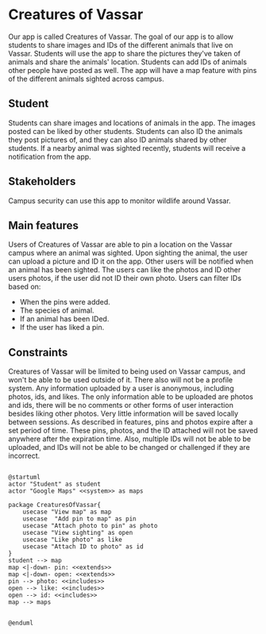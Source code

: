 # Creatures of Vassar
Our app is called Creatures of Vassar. The goal of our app is to allow students to share images 
and IDs of the different animals that live on Vassar. Students will use the app to 
share the pictures they've taken of animals and share the animals' location. Students can 
add IDs of animals other people have posted as well. The app will have a map feature with pins of the different animals 
sighted across campus. 

## Student 
Students can share images and locations of animals in the app. The images posted can be liked 
by other students. Students can also ID the animals they post pictures of, and they can also 
ID animals shared by other students. If a nearby animal was sighted recently, students 
will receive a notification from the app. 

## Stakeholders
Campus security can use this app to monitor wildlife around Vassar. 


## Main features 
Users of Creatures of Vassar are able to pin a location on the Vassar campus where an animal was sighted.
Upon sighting the animal, the user can upload a picture and ID it on the app. 
Other users will be notified when an animal
has been sighted. The users can like the photos and ID other users photos, if the user did not ID their own photo. 
Users can filter IDs based on: 
* When the pins were added. 
* The species of animal. 
* If an animal has been IDed.
* If the user has liked a pin.


## Constraints
Creatures of Vassar will be limited to being used on Vassar campus, and won't be able to be 
used outside of it. There also will not be a profile system. Any information uploaded by a user is
anonymous, including photos, ids, and likes. The only information able to be uploaded are
photos and ids, there will be no comments or other forms of user interaction besides liking other
photos. Very little information will be saved locally between sessions. As described in features, pins and photos expire after a set period of time. These
pins, photos, and the ID attached will not be saved anywhere after the expiration
time. Also, multiple IDs will not be able to be uploaded, and IDs will not be able to be changed or challenged if they are incorrect.

```plantuml

@startuml
actor "Student" as student
actor "Google Maps" <<system>> as maps

package CreaturesOfVassar{
    usecase "View map" as map
    usecase  "Add pin to map" as pin
    usecase "Attach photo to pin" as photo
    usecase "View sighting" as open
    usecase "Like photo" as like
    usecase "Attach ID to photo" as id
}
student --> map
map <|-down- pin: <<extends>>
map <|-down- open: <<extends>>
pin --> photo: <<includes>>
open --> like: <<includes>>
open --> id: <<includes>>
map --> maps


@enduml
```